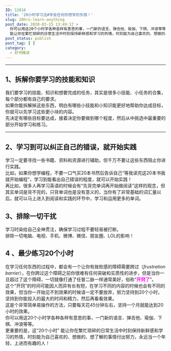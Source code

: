 ```yaml
---
ID: 12816
title: '20小时学习法#学会任何你想学的东西！'
slug: 20hrs-learn-anything
post_date: 2020-03-15 13:49:17 >
  你可以用这20个小时学各种各样有意思的事，一门新的语言、弹吉他、瑜伽、下棋、冲浪等等。更重要的是，这“20个小时”
  能让你在繁忙琐碎的日常生活中时刻保持新鲜感和学习的热情，时刻能为自己喜欢的、想做的、想了解的事情付出努力，永远当一个年轻、上进而有趣的人！
post_status: publish
post_tag: [ ]
category:
  - 好书精读
---
```

<div style="text-align: left;">
  <hr />
  
  <h2>
    1、拆解你要学习的技能和知识
  </h2>
  
  <div>
    我们要学习的技能、知识和想要完成的任务，其实是很多小技能、小任务的合集，每个部分都有自己的要求。
  </div>
  
  <div>
    如果你能拆解掉这些东西，明白有哪些小技能和小知识能更好地帮助你达成目标，你就可以先学习这些更小块的内容。
  </div>
  
  <div>
    先决定有哪些目标要达成，接着决定你要做到哪个程度，然后从中挑选中最重要的部分开始学习和练习。
  </div>
  
  <hr />
  
  <h2>
    2、学习到可以纠正自己的错误，就开始实践
  </h2>
</div>

<div style="text-align: left;">
  <div>
    学习一定要寻找一些书籍、资料和资源进行辅助，但千万不要让这些东西阻止你进行实践。
  </div>
  
  <div>
    比如，如果你想学编程，不要一口气买20本书然后告诉自己“等我读完这20本书我就开始编程”，学习到能看出自己错误的程度，就可以开始实践！
  </div>
  
  <div>
  </div>
  
  <div>
    再比如，很多人再学习英语的时候会有“先背完单词再开始做阅读”这样的观念，但其实单词是背不完的，只背单词也是没有意义的，当你有了非常基础的词汇量以后，就可以马上进入到阅读和实践的环节中，学习和运用更多的单词。
  </div>
  
  <h2>
    3、排除一切干扰
  </h2>
  
  <div>
  </div>
  
  <div>
    学习时染给自己全神贯注，确保学习过程不要轻易被打断。
  </div>
  
  <div>
    排除一切电脑、电视、手机、微博、微信、朋友圈、LOL的影响！
  </div>
  
  <div>
  </div>
  
  <h2>
    4 、最少练习20个小时
  </h2>
  
  <div>
    在学习任何东西的过程中，都会有一个让你有挫败感的障碍需要跨过（<em>frustration barrier</em>），在你跨过这个障碍之前你很难有任何突破和实质性的进步，但是当你一旦超过了这个障碍，一切就像打通了任督二脉一样通常美好，俗称“<span style="color: #ff00ff;"><strong>开窍了</strong></span>”。
  </div>
  
  <div>
  </div>
  
  <div>
    这个“开窍”的时间可能因人而异有长有短，在学习不同的内容的时候也会有不同的效果，但当你一开始见不到效果的时候请一定不要放弃，努力坚持到20个小时，坚持到你能投入的最大的时间和精力，然后再看看效果。
  </div>
  
  <div>
  </div>
  
  <div>
    这是个非常简单易操作的方法，只要每天花45分钟左右，坚持一个月就能达到20小时的效果。
  </div>
  
  <div>
    你可以用这20个小时学各种各样有意思的事，一门新的语言、弹吉他、瑜伽、下棋、冲浪等等。
  </div>
  
  <div>
    更重要的是，这“20个小时” 能让你在繁忙琐碎的日常生活中时刻保持新鲜感和学习的热情，时刻能为自己喜欢的、想做的、想了解的事情付出努力，永远当一个年轻、上进而有趣的人！
  </div>
</div>